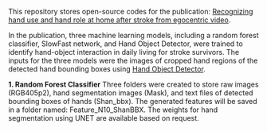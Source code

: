 This repository stores open-source codes for the publication: [Recognizing hand use and hand role at home after stroke from egocentric video](https://journals.plos.org/digitalhealth/article?id=10.1371/journal.pdig.0000361).

In the publication, three machine learning models, including a random forest classifier, SlowFast network, and Hand Object Detector, were trained to identify hand-object interaction in daily living for stroke survivors.
The inputs for the three models were the images of cropped hand regions of the detected hand bounding boxes using [Hand Object Detector](https://github.com/ddshan/hand_object_detector). 

**1. Random Forest Classifier**
Three folders were created to store raw images (RGB405p2), hand segmentation images (Mask), and text files of detected bounding boxes of hands (Shan_bbx).
The generated features will be saved in a folder named: Feature_N10_ShanBBX.
The weights for hand segmentation using UNET are available based on request.
